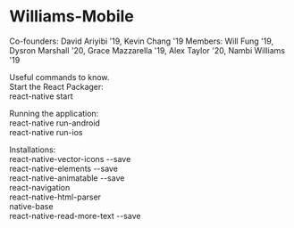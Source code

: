 # Williams-Mobile
Co-founders: David Ariyibi '19, Kevin Chang '19
Members: Will Fung '19, Dysron Marshall '20, Grace Mazzarella '19, Alex Taylor '20, Nambi Williams '19

Useful commands to know.  
Start the React Packager:  
react-native start  

Running the application:  
react-native run-android  
react-native run-ios

Installations:  
react-native-vector-icons --save  
react-native-elements --save  
react-native-animatable --save  
react-navigation  
react-native-html-parser  
native-base  
react-native-read-more-text --save
